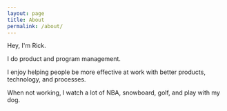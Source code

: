```yaml
---
layout: page
title: About
permalink: /about/
---
```


Hey, I'm Rick.

I do product and program management.

I enjoy helping people be more effective at work with better products, technology, and processes. 

When not working, I watch a lot of NBA, snowboard, golf, and play with my dog.
